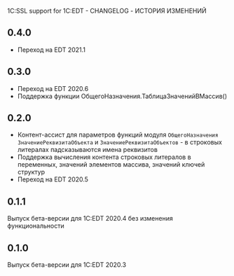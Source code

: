 1C:SSL support for 1C:EDT - CHANGELOG - ИСТОРИЯ ИЗМЕНЕНИЙ

## 0.4.0

* Переход на EDT 2021.1

## 0.3.0

* Переход на EDT 2020.6
* Поддержка функции ОбщегоНазначения.ТаблицаЗначенийВМассив()

## 0.2.0

* Контент-ассист для параметров функций модуля `ОбщегоНазначения` `ЗначениеРеквизитаОбъекта` и `ЗначениеРеквизитаОбъектов` - в строковых литералах падсказываются имена реквизитов
* Поддержка вычисления контента строковых литералов в переменных, значений элементов массива, значений ключей структур
* Переход на EDT 2020.5

## 0.1.1

Выпуск бета-версии для 1C:EDT 2020.4 без изменения функциональности

## 0.1.0

Выпуск бета-версии для 1C:EDT 2020.3
